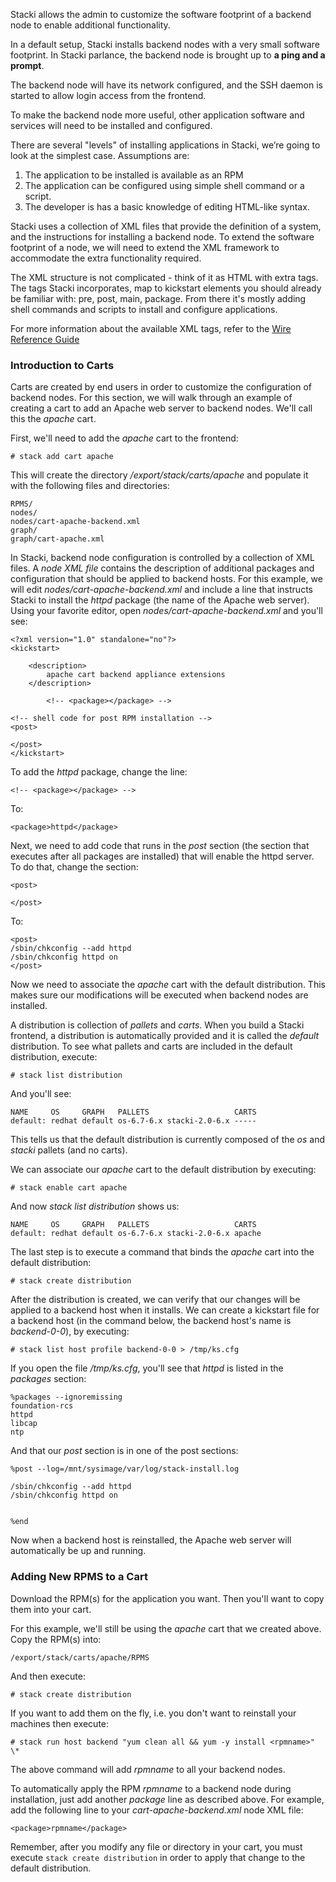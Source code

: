 Stacki allows the admin to customize the software
footprint of a backend node to enable additional
functionality.

In a default setup, Stacki installs backend nodes with
a very small software footprint. In Stacki parlance, the
backend node is brought up to **a ping and a prompt**.

The backend node will have its network configured, and
the SSH daemon is started to allow login access from
the frontend.

To make the backend node more useful, other application
software and services will need to be installed and
configured.

There are several "levels" of installing applications in Stacki,
we’re going to look at the simplest case. Assumptions are:

1. The application to be installed is available as an RPM
2. The application can be configured using simple shell command
   or a script.
3. The developer is has a basic knowledge of editing HTML-like syntax.

Stacki uses a collection of XML files that provide the definition
of a system, and the instructions for installing a backend node.
To extend the software footprint of a node, we will need to extend
the XML framework to accommodate the extra functionality
required.

The XML structure is not complicated - think of it as HTML with extra
tags. The tags Stacki incorporates, map to kickstart elements you 
should already be familiar with: pre, post, main, package. From there
it's mostly adding shell commands and scripts to install and configure
applications.

For more information about the available XML tags, refer to the
[Wire Reference Guide](Wire-Reference)

### Introduction to Carts

Carts are created by end users in order to customize the configuration of
backend nodes.
For this section, we will walk through an example of creating a cart to 
add an Apache web server to backend nodes.
We'll call this the *apache* cart.

First, we'll need to add the *apache* cart to the frontend:

	# stack add cart apache

This will create the directory */export/stack/carts/apache* and populate it
with the following files and directories:

```
RPMS/
nodes/
nodes/cart-apache-backend.xml
graph/
graph/cart-apache.xml
```

In Stacki, backend node configuration is controlled by a collection of XML
files.
A *node XML file* contains the description of additional packages and
configuration that should be applied to backend hosts.
For this example, we will edit *nodes/cart-apache-backend.xml* and include a
line that instructs Stacki to install the *httpd* package (the name of the
Apache web server).
Using your favorite editor, open *nodes/cart-apache-backend.xml* and you'll
see:

```
<?xml version="1.0" standalone="no"?>
<kickstart>

	<description>
        apache cart backend appliance extensions
	</description>

        <!-- <package></package> -->

<!-- shell code for post RPM installation -->
<post>

</post>
</kickstart>
```

To add the *httpd* package, change the line:

```
<!-- <package></package> -->
```

To:

```
<package>httpd</package>
```

Next, we need to add code that runs in the *post* section (the section that
executes after all packages are installed) that will enable the httpd server.
To do that, change the section:

```
<post>

</post>
```

To:

```
<post>
/sbin/chkconfig --add httpd
/sbin/chkconfig httpd on
</post>
```

Now we need to associate the *apache* cart with the default distribution.
This makes sure our modifications will be executed when
backend nodes are installed.

A distribution is collection of *pallets* and *carts*.
When you build a Stacki frontend, a distribution is automatically provided
and it is called the *default* distribution.
To see what pallets and carts are included in the default distribution,
execute:

	# stack list distribution

And you'll see:

```
NAME     OS     GRAPH   PALLETS                   CARTS
default: redhat default os-6.7-6.x stacki-2.0-6.x -----
```

This tells us that the default distribution is currently composed of the
*os* and *stacki* pallets (and no carts).

We can associate our *apache* cart to the default distribution by executing:

	# stack enable cart apache

And now *stack list distribution* shows us:

```
NAME     OS     GRAPH   PALLETS                   CARTS 
default: redhat default os-6.7-6.x stacki-2.0-6.x apache
```

The last step is to execute a command that binds the *apache* cart into the
default distribution:

	# stack create distribution

After the distribution is created, we can verify that our changes will be
applied to a backend host when it installs.
We can create a kickstart file for a backend host (in the command below,
the backend host's name is *backend-0-0*), by executing:

	# stack list host profile backend-0-0 > /tmp/ks.cfg	

If you open the file */tmp/ks.cfg*, you'll see that *httpd* is listed in the
*packages* section:

```
%packages --ignoremissing
foundation-rcs
httpd
libcap
ntp
```

And that our *post* section is in one of the post sections:

```
%post --log=/mnt/sysimage/var/log/stack-install.log

/sbin/chkconfig --add httpd
/sbin/chkconfig httpd on


%end
```

Now when a backend host is reinstalled, the Apache web server will
automatically be up and running.


### Adding New RPMS to a Cart

Download the RPM(s) for the application you want.
Then you'll want to copy them into your cart.

For this example, we'll still be using the *apache* cart that we created above.
Copy the RPM(s) into:

```
/export/stack/carts/apache/RPMS
```

And then execute:

	# stack create distribution

If you want to add them on the fly, i.e. you don't want to reinstall your machines then execute:

	# stack run host backend "yum clean all && yum -y install <rpmname>" \*

The above command will add *rpmname* to all your backend nodes.

To automatically apply the RPM *rpmname* to a backend node during installation,
just add another *package* line as described above.
For example, add the following line to your *cart-apache-backend.xml* node XML
file:

```
<package>rpmname</package>
```

Remember, after you modify any file or directory in your cart, you must
execute `stack create distribution` in order to apply that change to the
default distribution.


